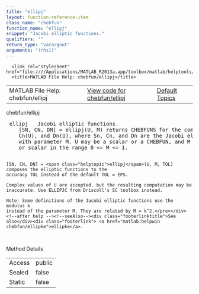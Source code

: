 ```yaml
---
title: "ellipj"
layout: function-reference-item
class_name: "chebfun"
function_name: "ellipj"
snippet: "Jacobi elliptic functions."
qualifiers: ""
return_type: "varargout"
arguments: "(rhs1)"
---
```


<html>
   <head>
      <meta http-equiv="Content-Type" content="text/html; charset=utf-8">
   
      <link rel="stylesheet" href="file:////Applications/MATLAB_R2013a.app/toolbox/matlab/helptools/private/helpwin.css">
      <title>MATLAB File Help: chebfun/ellipj</title>
   </head>
   <body>
      <!--Single-page help-->
      <table border="0" cellspacing="0" width="100%">
         <tr class="subheader">
            <td class="headertitle">MATLAB File Help: chebfun/ellipj</td>
            <td class="subheader-left"><a href="matlab:edit chebfun/ellipj">View code for chebfun/ellipj</a></td>
            <td class="subheader-right"><a href="matlab:helpwin">Default Topics</a></td>
         </tr>
      </table>
      <div class="title">chebfun/ellipj</div>
      <div class="helptext"><pre><!--helptext --> <span class="helptopic">ellipj</span>   Jacobi elliptic functions.
    [SN, CN, DN] = <span class="helptopic">ellipj</span>(U, M) returns CHEBFUNS for the compositions Sn(U)
    Cn(U), and Dn(U), where Sn, Cn, and Dn are the Jacobi elliptic functions
    with parameter M. U may be a scalar or a CHEBFUN, and M must be a CHEBFUN
    or scalar in the range 0 &lt;= M &lt;= 1.
 
    [SN, CN, DN] = <span class="helptopic">ellipj</span>(U, M, TOL) composes the elliptic functions to the
    accuracy TOL instead of the default TOL = EPS.
 
    Complex values of U are accepted, but the resulting computation may be
    inaccurate. Use ELLIPJC from Driscoll's SC toolbox instead.
 
    Note: Some definitions of the Jacobi elliptic functions use the modulus k
    instead of the parameter M. They are related by M = k^2.</pre></div><!--after help --><!--seeAlso--><div class="footerlinktitle">See also</div><div class="footerlink"> <a href="matlab:helpwin chebfun/ellipke">ellipke</a>.
</div>
      <!--Method-->
      <div class="sectiontitle">Method Details</div>
      <table class="class-details">
         <tr>
            <td class="class-detail-label">Access</td>
            <td>public</td>
         </tr>
         <tr>
            <td class="class-detail-label">Sealed</td>
            <td>false</td>
         </tr>
         <tr>
            <td class="class-detail-label">Static</td>
            <td>false</td>
         </tr>
      </table>
   </body>
</html>
